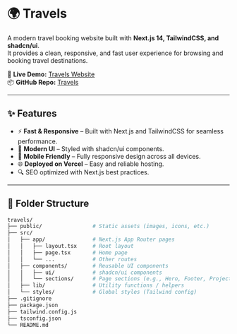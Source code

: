 # 🌍 Travels

A modern travel booking website built with **Next.js 14, TailwindCSS, and shadcn/ui**.  
It provides a clean, responsive, and fast user experience for browsing and booking travel destinations.

🔗 **Live Demo:** [Travels Website](https://travels-azure.vercel.app/)  
📦 **GitHub Repo:** [Travels](https://github.com/SonuR12/travels)

---

## ✨ Features
- ⚡ **Fast & Responsive** – Built with Next.js and TailwindCSS for seamless performance.
- 🎨 **Modern UI** – Styled with shadcn/ui components.
- 📱 **Mobile Friendly** – Fully responsive design across all devices.
- 🌐 **Deployed on Vercel** – Easy and reliable hosting.
- 🔍 SEO optimized with Next.js best practices.

---

## 📂 Folder Structure

```bash
travels/
├── public/                # Static assets (images, icons, etc.)
├── src/
│   ├── app/               # Next.js App Router pages
│   │   ├── layout.tsx     # Root layout
│   │   ├── page.tsx       # Home page
│   │   └── ...            # Other routes
│   ├── components/        # Reusable UI components
│   │   ├── ui/            # shadcn/ui components
│   │   └── sections/      # Page sections (e.g., Hero, Footer, Project)
│   ├── lib/               # Utility functions / helpers
│   └── styles/            # Global styles (Tailwind config)
├── .gitignore
├── package.json
├── tailwind.config.js
├── tsconfig.json
└── README.md
